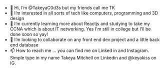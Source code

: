 - 👋 Hi, I’m @TakeyaC0d3s but my friends call me TK
- 👀 I’m interested in all sorts of tech like computers, programming and 3D design
- 🌱 I’m currently learning more about Reactjs and studying to take my CCNA which is about IT networking. Yes I'm still in college but I'll be done soon so yay!
- 💞️ I’m looking to collaborate on any front end dev project and a little back end database
- 📫 How to reach me ... you can find me on Linked in and Instagram. Simple type in my name Takeya Mitchell on Linkedin and @keyakiss on IG.

<!---
TakeyaC0d3s/TakeyaC0d3s is a ✨ special ✨ repository because its `README.md` (this file) appears on your GitHub profile.
You can click the Preview link to take a look at your changes.
--->
